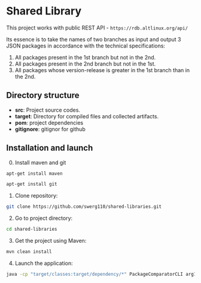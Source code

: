 # Shared Library

This project works with public REST API - `https://rdb.altlinux.org/api/ `

Its essence is to take the names of two branches as input and output 3 JSON packages in accordance with the technical specifications:

1. All packages present in the 1st branch but not in the 2nd.
2. All packages present in the 2nd branch but not in the 1st. 
3. All packages whose version-release is greater in the 1st branch than in the 2nd.


## Directory structure


- **src**: Project source codes.
- **target**: Directory for compiled files and collected artifacts.
- **pom**: project dependencies
- **gitignore**: gitignor for github

## Installation and launch
0. Install maven and git
```bash
apt-get install maven
```
```bash
apt-get install git
```
1. Clone repository:
```bash
git clone https://github.com/swerg110/shared-libraries.git
```
2. Go to project directory:

```bash
cd shared-libraries
```

3. Get the project using Maven:
```bash
mvn clean install
```
4. Launch the application:
```bash
java -cp "target/classes:target/dependency/*" PackageComparatorCLI arg1 arg2
```
